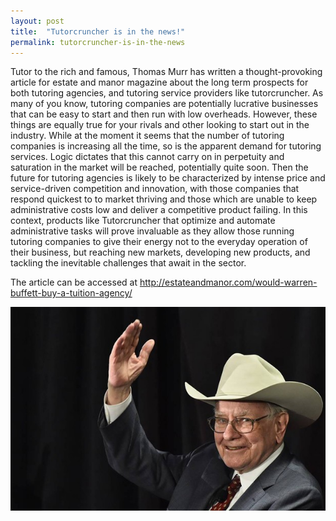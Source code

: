 ```yaml
---
layout: post
title:  "Tutorcruncher is in the news!"
permalink: tutorcruncher-is-in-the-news
---
```

Tutor to the rich and famous, Thomas Murr has written a thought-provoking
article for estate and manor magazine about the long term prospects for both
tutoring agencies, and tutoring service providers like tutorcruncher. As many
of you know, tutoring companies are potentially lucrative businesses that can
be easy to start and then run with low overheads. However, these things are
equally true for your rivals and other looking to start out in the industry.
While at the moment it seems that the number of tutoring companies is
increasing all the time, so is the apparent demand for tutoring services.
Logic dictates that this cannot carry on in perpetuity and saturation in the
market will be reached, potentially quite soon. Then the future for tutoring
agencies is likely to be characterized by intense price and service-driven
competition and innovation, with those companies that respond quickest to to
market thriving and those which are unable to keep administrative costs low
and deliver a competitive product failing. In this context, products like
Tutorcruncher that optimize and automate administrative tasks will prove
invaluable as they allow those running tutoring companies to give their energy
not to the everyday operation of their business, but reaching new markets,
developing new products, and tackling the inevitable challenges that await in
the sector. 

The article can be accessed at [ http://estateandmanor.com/would-warren-buffett-buy-a-tuition-agency/ ](http://estateandmanor.com/would-warren-buffett-buy-a-tuition-agency/)

![warrenbuffett-620x400](/img/blogs/warrenbuffett-620x400.jpg)
